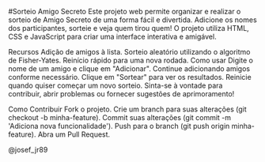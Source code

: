 #Sorteio Amigo Secreto
Este projeto web permite organizar e realizar o sorteio de Amigo Secreto de uma forma fácil e divertida. Adicione os nomes dos participantes, sorteie e veja quem tirou quem! O projeto utiliza HTML, CSS e JavaScript para criar uma interface interativa e amigável.

Recursos
Adição de amigos à lista.
Sorteio aleatório utilizando o algoritmo de Fisher-Yates.
Reinício rápido para uma nova rodada.
Como usar
Digite o nome de um amigo e clique em "Adicionar".
Continue adicionando amigos conforme necessário.
Clique em "Sortear" para ver os resultados.
Reinicie quando quiser começar um novo sorteio.
Sinta-se à vontade para contribuir, abrir problemas ou fornecer sugestões de aprimoramento!

Como Contribuir
Fork o projeto.
Crie um branch para suas alterações (git checkout -b minha-feature).
Commit suas alterações (git commit -m 'Adiciona nova funcionalidade').
Push para o branch (git push origin minha-feature).
Abra um Pull Request.

@josef_jr89
